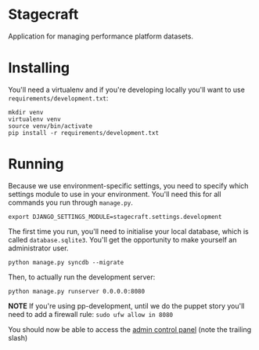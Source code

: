 # Stagecraft

Application for managing performance platform datasets.

# Installing

You'll need a virtualenv and if you're developing locally you'll want to use
``requirements/development.txt``:

```
mkdir venv
virtualenv venv
source venv/bin/activate
pip install -r requirements/development.txt
```

# Running

Because we use environment-specific settings, you need to specify which
settings module to use in your environment. You'll need this for all commands
you run through ``manage.py``.

```
export DJANGO_SETTINGS_MODULE=stagecraft.settings.development
```

The first time you run, you'll need to initialise your local database, which is
called ``database.sqlite3``. You'll get the opportunity to make yourself an
administrator user.

```
python manage.py syncdb --migrate
```

Then, to actually run the development server:

```
python manage.py runserver 0.0.0.0:8080
```

**NOTE** If you're using pp-development, until we do the puppet story you'll
need to add a firewall rule: ``sudo ufw allow in 8080``

You should now be able to access the [admin control panel](http://www.perfplat.dev:8080/admin/) (note the trailing slash)
